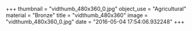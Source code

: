 +++
thumbnail = "vidthumb_480x360_0.jpg"
object_use = "Agricultural"
material = "Bronze"
title = "vidthumb_480x360"
image = "vidthumb_480x360_0.jpg"
date = "2016-05-04 17:54:06.932248"
+++
